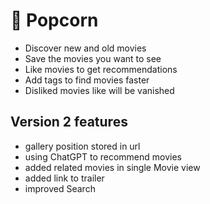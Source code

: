 # 🍿 Popcorn

- Discover new and old movies
- Save the movies you want to see
- Like movies to get recommendations
- Add tags to find movies faster
- Disliked movies like will be vanished

## Version 2 features

- gallery position stored in url
- using ChatGPT to recommend movies
- added related movies in single Movie view
- added link to trailer
- improved Search
